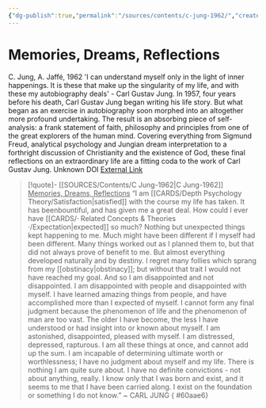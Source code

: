 ```yaml
---
{"dg-publish":true,"permalink":"/sources/contents/c-jung-1962/","created":"2023-04-20T10:41:05.423+02:00","updated":"2023-04-20T10:55:57.128+02:00"}
---
```



# Memories, Dreams, Reflections
C. Jung, A. Jaffé, 1962
'I can understand myself only in the light of inner happenings. It is these that make up the singularity of my life, and with these my autobiography deals' - Carl Gustav Jung. In 1957, four years before his death, Carl Gustav Jung began writing his life story. But what began as an exercise in autobiography soon morphed into an altogether more profound undertaking. The result is an absorbing piece of self-analysis: a frank statement of faith, philosophy and principles from one of the great explorers of the human mind. Covering everything from Sigmund Freud, analytical psychology and Jungian dream interpretation to a forthright discussion of Christianity and the existence of God, these final reflections on an extraordinary life are a fitting coda to the work of Carl Gustav Jung.
Unknown DOI
[External Link](https://www.semanticscholar.org/paper/72cebce9f2d9a9530c23bcd6c7fad8c6b5ce0ebc)

> [!quote]- [[SOURCES/Contents/C Jung-1962\|C Jung-1962]]  <u>Memories, Dreams, Reflections</u>
>  “I am [[CARDS/Depth Psychology Theory/Satisfaction\|satisfied]] with the course my life has taken. It has beenbountiful, and has given me a great deal. How could I ever have [[CARDS/· Related Concepts & Theories ·/Expectation\|expected]] so much? Nothing but unexpected things kept happening to me. Much might have been different if I myself had been different. 
>  Many things worked out as I planned them to, but that did not always prove of benefit to me. But almost everything developed naturally and by destiny.
>  I regret many follies which sprang from my [[obstinacy\|obstinacy]]; but without that trait I would not have reached my goal. And so I am disappointed and not disappointed. I am disappointed with people and disappointed with myself. I have learned amazing things from people, and have accomplished more than I expected of myself.
>   I cannot form any final judgment because the phenomenon of life and the phenomenon of man are too vast. The older I have become, the less I have understood or had insight into or known about myself.
>   I am astonished, disappointed, pleased with myself. I am distressed, depressed, rapturous. I am all these things at once, and cannot add up the sum. I am incapable of determining ultimate worth or worthlessness; I have no judgment about myself and my life. There is nothing I am quite sure about. I have no definite convictions - not about anything, really. I know only that I was born and exist, and it seems to me that I have been carried along. I exist on the foundation or something I do not know.” ~ CARL JUNG
{ #60aae6}


